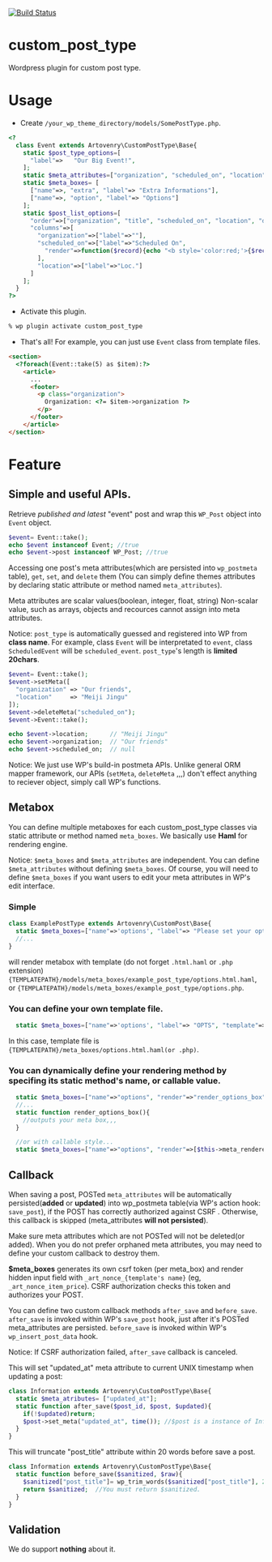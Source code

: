 [![Build Status](https://travis-ci.org/artovenry/art_custom_post_type.svg?branch=master)](https://travis-ci.org/artovenry/art_custom_post_type)

# custom_post_type
Wordpress plugin for custom post type.

# Usage
+ Create `/your_wp_theme_directory/models/SomePostType.php`.
```php
<?
  class Event extends Artovenry\CustomPostType\Base{
    static $post_type_options=[
      "label"=>   "Our Big Event!",
    ];
    static $meta_attributes=["organization", "scheduled_on", "location"];
    static $meta_boxes= [
      ["name"=>, "extra", "label"=> "Extra Informations"],
      ["name"=>, "option", "label"=> "Options"]
    ];
    static $post_list_options=[
      "order"=>["organization", "title", "scheduled_on", "location", "date"],
      "columns"=>[
        "organization"=>["label"=>""],
        "scheduled_on"=>["label"=>"Scheduled On",
          "render"=>function($record){echo "<b style='color:red;'>{$record->scheduled_on}</b>";},
        ],
        "location"=>["label"=>"Loc."]
      ]
    ];
  }
?>
```
+ Activate this plugin.
```bash
% wp plugin activate custom_post_type
```

+ That's all! For example, you can just use `Event` class from template files.
```html
<section>
  <?foreach(Event::take(5) as $item):?>
    <article>
      ...
      <footer>
        <p class="organization">
          Organization: <?= $item->organization ?>
        </p>
      </footer>
    </article>
</section>
```

# Feature
## Simple and useful APIs.

Retrieve *published and latest* "event" post and wrap this `WP_Post` object into `Event` object.

```php
$event= Event::take();
echo $event instanceof Event; //true
echo $event->post instanceof WP_Post; //true
```

Accessing one post's meta attributes(which are persisted into `wp_postmeta` table), `get`, `set`, and `delete` them (You can simply define themes attributes by declaring static attribute or method named `meta_attributes`).

Meta attributes are scalar values(boolean, integer, float, string) Non-scalar value, such as arrays, objects and recources cannot assign into meta attributes.

Notice: `post_type` is automatically guessed and registered into WP from **class name**. For example, class `Event` will be interpretated to `event`, class `ScheduledEvent` will be `scheduled_event`. `post_type`'s length  is **limited 20chars**.

```php
$event= Event::take();
$event->setMeta([
  "organization" => "Our friends",
  "location"     => "Meiji Jingu"
]);
$event->deleteMeta("scheduled_on");
$event->Event::take();

echo $event->location;      // "Meiji Jingu"
echo $event->organization;  // "Our friends"
echo $event->scheduled_on;  // null
```

Notice: We just use WP's build-in postmeta APIs. Unlike general ORM mapper framework, our APIs (`setMeta`, `deleteMeta` ,,,) don't effect anything to reciever object, simply call WP's functions.

## Metabox

You can define multiple metaboxes for each custom_post_type classes via static attribute or method named `meta_boxes`. We basically use **Haml** for rendering engine.

Notice: `$meta_boxes` and `$meta_attributes` are independent. You can define `$meta_attributes` without defining `$meta_boxes`. Of course, you will need to define `$meta_boxes` if you want users to edit your meta attributes in WP's edit interface.

### Simple

```php
class ExamplePostType extends Artovenry\CustomPost\Base{
  static $meta_boxes=["name"=>'options', "label"=> "Please set your options!"];
  //...
}
```

will render metabox with template (do not forget `.html.haml` or `.php` extension) `{TEMPLATEPATH}/models/meta_boxes/example_post_type/options.html.haml`, or `{TEMPLATEPATH}/models/meta_boxes/example_post_type/options.php`.

### You can define your own template file.

```php
  static $meta_boxes=["name"=>'options', "label"=> "OPTS", "template"=>"options"];
```

In this case, template file is `{TEMPLATEPATH}/meta_boxes/options.html.haml(or .php)`.

### You can dynamically define your rendering method by specifing its static method's name, or callable value.

```php
  static $meta_boxes=["name"=>"options", "render"=>"render_options_box"];
  //...
  static function render_options_box(){
    //outputs your meta box,,,
  }

  //or with callable style...
  static $meta_boxes=["name"=>"options", "render"=>[$this->meta_renderer, "render"]]

```

## Callback
When saving a post, POSTed `meta_attributes` will be automatically persisted(**added** or **updated**) into wp_postmeta table(via WP's action hook: `save_post`), if the POST has correctly authorized against CSRF . Otherwise, this callback is skipped (meta_attributes **will not persisted**).

Make sure meta attributes which are not POSTed will not be deleted(or added). When you do not prefer orphaned meta attributes, you may need to define your custom callback to destroy them.

**$meta_boxes** generates its own csrf token (per meta_box) and render hidden  input field with `_art_nonce_{template's name}` (eg, `_art_nonce_item_price`).
CSRF authorization checks this token and authorizes your POST.

You can define two custom callback methods `after_save` and `before_save`. `after_save` is invoked within WP's `save_post` hook, just after it's POSTed meta_attributes are persisted. `before_save` is invoked within WP's `wp_insert_post_data` hook.

Notice: If CSRF authorization failed, `after_save` callback is canceled.

This will set "updated_at" meta attribute to current UNIX timestamp when updating a post:

```php
class Information extends Artovenry\CustomPostType\Base{
  static $meta_atributes= ["updated_at"];
  static function after_save($post_id, $post, $updated){
    if(!$updated)return;
    $post->set_meta("updated_at", time()); //$post is a instance of Information, not a WP_Post
  }
}
```

This will truncate "post_title" attribute within 20 words before save a post.

```php
class Information extends Artovenry\CustomPostType\Base{
  static function before_save($sanitized, $raw){
    $sanitized["post_title"]= wp_trim_words($sanitized["post_title"], 20);
    return $sanitized;  //You must return $sanitized.
  }
}
```

## Validation

We do support **nothing** about it.
